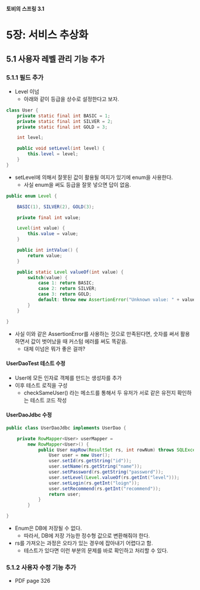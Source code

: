 **토비의 스프링 3.1**

# 5장: 서비스 추상화
## 5.1 사용자 레벨 관리 기능 추가
### 5.1.1 필드 추가
* Level 이넘
    - 아래와 같이 등급을 상수로 설정한다고 보자.

```java
class User {
    private static final int BASIC = 1;
    private static final int SILVER = 2;
    private static final int GOLD = 3;

    int level;

    public void setLevel(int level) {
        this.level = level;
    }
}
```

* setLevel에 의해서 잘못된 값이 활용될 여지가 있기에 enum을 사용한다.
    - 사실 enum을 써도 등급을 잘못 넣으면 답이 없음.

```java
public enum Level {

    BASIC(1), SILVER(2), GOLD(3);

    private final int value;

    Level(int value) {
        this.value = value;
    }

    public int intValue() {
        return value;
    }

    public static Level valueOf(int value) {
        switch(value) {
            case 1: return BASIC;
            case 2: return SILVER;
            case 3: return GOLD;
            default: throw new AssertionError("Unknown value: " + value);
        }
    }

}
```

* 사실 이와 같은 AssertionError를 사용하는 것으로 만족된다면, 숫자를 써서 활용하면서 값이 벗어났을 때 커스텀 에러를 써도 똑같음.
    - 대체 이넘은 뭐가 좋은 걸까?

#### UserDaoTest 테스트 수정
* User에 모든 인자로 객체를 만드는 생성자를 추가
* 이후 테스트 로직을 구성
    - checkSameUser() 라는 메소드를 통해서 두 유저가 서로 같은 유전지 확인하는 테스트 코드 작성

#### UserDaoJdbc 수정

```java
public class UserDaoJdbc implements UserDao {

    private RowMapper<User> userMapper =
        new RowMapper<User>() {
            public User mapRow(ResultSet rs, int rowNum) throws SQLException {
                User user = new User();
                user.setId(rs.getString("id"));
                user.setName(rs.getString("name"));
                user.setPassword(rs.getString("password"));
                user.setLevel(Level.valueOf(rs.getInt("level")));
                user.setLogin(rs.getInt("loign"));
                user.setRecommend(rs.getInt("recommend"));
                return user;
            }
        }

}
```

* Enum은 DB에 저장될 수 없다.
    - 따라서, DB에 저장 가능한 정수형 값으로 변환해줘야 한다.
* rs를 가져오는 과정은 오타가 있는 경우에 잡아내기 어렵다고 함.
    - 테스트가 있다면 이런 부분의 문제를 바로 확인하고 처리할 수 있다.

### 5.1.2 사용자 수정 기능 추가
* PDF page 326
